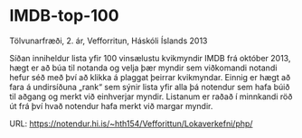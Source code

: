IMDB-top-100
============

Tölvunarfræði, 2. ár, Vefforritun, Háskóli Íslands 2013

Síðan inniheldur lista yfir 100 vinsælustu kvikmyndir IMDB frá október 2013, hægt er að búa til notanda 
og velja þær myndir sem viðkomandi notandi hefur séð með því að klikka á plaggat þeirrar kvikmyndar. 
Einnig er hægt að fara á undirsíðuna „rank“ sem sýnir lista yfir alla þá notendur sem hafa búið til aðgang 
og merkt við einhverjar myndir. Listanum er raðað í minnkandi röð út frá því hvað notendur hafa merkt 
við margar myndir.

URL: https://notendur.hi.is/~hth154/Vefforittun/Lokaverkefni/php/
